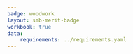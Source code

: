 ```yaml
---
badge: woodwork
layout: smb-merit-badge
workbook: true
data:
    requirements: ../requirements.yaml
---
```

